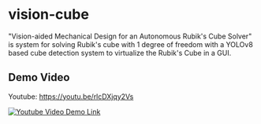 # vision-cube
"Vision-aided Mechanical Design for an Autonomous Rubik's Cube Solver" is system for solving Rubik's cube with 1 degree of freedom with a YOLOv8 based cube detection system to virtualize the Rubik's Cube in a GUI.

## Demo Video
Youtube: https://youtu.be/rlcDXjqy2Vs

[![Youtube Video Demo Link](https://i3.ytimg.com/vi/rlcDXjqy2Vs/maxresdefault.jpg)](https://www.youtube.com/watch?v=rlcDXjqy2Vs)
